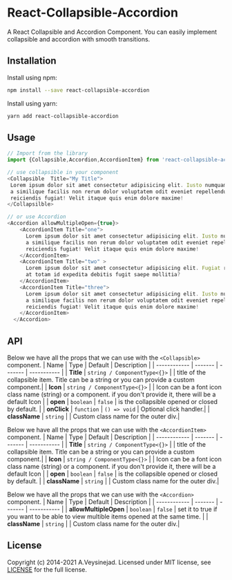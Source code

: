 # React-Collapsible-Accordion

A React Collapsible and Accordion Component. You can easily implement collapsible and accordion with smooth transitions.

## Installation

Install using npm:

```sh
npm install --save react-collapsible-accordion
```

Install using yarn:

```sh
yarn add react-collapsible-accordion
```

## Usage

```js
// Import from the library
import {Collapsible,Accordion,AccordionItem} from 'react-collapsible-accordion';

// use collapsible in your component
<Collapsible  Title="My Title">
 Lorem ipsum dolor sit amet consectetur adipisicing elit. Iusto numquam temporibus beatae recusandae in quisquam ipsa aperiam natus libero, ad labore quod
 a similique facilis non rerum dolor voluptatem odit eveniet repellendus deserunt? Minima, commodi odio. Nulla sint molestiae delectus debitis sed
 reiciendis fugiat! Velit itaque quis enim dolore maxime!
</Collapsilble>

// or use Accordion
<Accordion allowMultipleOpen={true}>
    <AccordionItem Title="one">
      Lorem ipsum dolor sit amet consectetur adipisicing elit. Iusto numquam temporibus beatae recusandae in quisquam ipsa aperiam natus libero, ad labore quod
      a similique facilis non rerum dolor voluptatem odit eveniet repellendus deserunt? Minima, commodi odio. Nulla sint molestiae delectus debitis sed
      reiciendis fugiat! Velit itaque quis enim dolore maxime!
    </AccordionItem>
    <AccordionItem Title="two" >
      Lorem ipsum dolor sit amet consectetur adipisicing elit. Fugiat ratione laudantium quo, nobis dolorem, dicta eum doloribus sunt corporis illo numquam hic,
      at totam id expedita debitis fugit saepe mollitia?
    </AccordionItem>
    <AccordionItem Title="three">
      Lorem ipsum dolor sit amet consectetur adipisicing elit. Iusto numquam temporibus beatae recusandae in quisquam ipsa aperiam natus libero, ad labore quod
      a similique facilis non rerum dolor voluptatem odit eveniet repellendus deserunt? Minima, commodi odio. Nulla sint molestiae delectus debitis sed
      reiciendis fugiat! Velit itaque quis enim dolore maxime!
    </AccordionItem>
  </Accordion>
```

## API

Below we have all the props that we can use with the `<Collapsible>` component.
| Name | Type | Default | Description |
| ------------ | ------- | ------- | ----------- |
| **Title** | `string / ComponentType<{}>` | | title of the collapsible item. Title can be a string or you can provide a custom component.|
| **Icon** | `string / ComponentType<{}>` | | Icon can be a font icon class name (string) or a component. if you don't provide it, there will be a default Icon |
| **open** | `boolean` | `false` | is the collapsible opened or closed by default. |
| **onClick** | `function` | `() => void` | Optional click handler.|
| **className** | `string` | | Custom class name for the outer div.|

Below we have all the props that we can use with the `<AccordionItem>` component.
| Name | Type | Default | Description |
| ------------ | ------- | ------- | ----------- |
| **Title** | `string / ComponentType<{}>` | | title of the collapsible item. Title can be a string or you can provide a custom component.|
| **Icon** | `string / ComponentType<{}>` | | Icon can be a font icon class name (string) or a component. if you don't provide it, there will be a default Icon |
| **open** | `boolean` | `false` | is the collapsible opened or closed by default. |
| **className** | `string` | | Custom class name for the outer div.|

Below we have all the props that we can use with the `<Accordion>` component.
| Name | Type | Default | Description |
| ------------ | ------- | ------- | ----------- |
| **allowMultipleOpen** | `boolean` | `false` | set it to true if you want to be able to view multible items opened at the same time. |
| **className** | `string` | | Custom class name for the outer div.|

## License

Copyright (c) 2014-2021 A.Veysinejad. Licensed under MIT license, see [LICENSE](LICENSE) for the full license.
